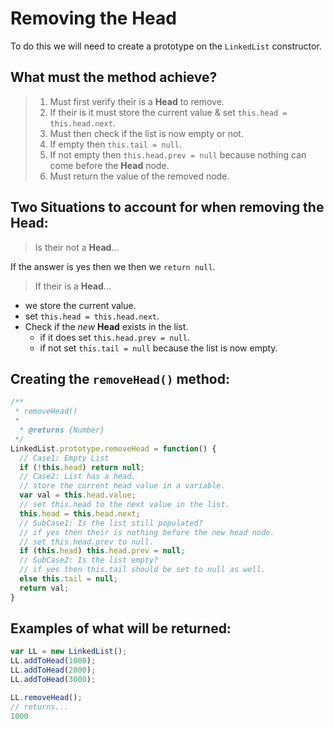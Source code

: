 # Removing the Head

To do this we will need to create a prototype on the `LinkedList` constructor.

## What must the method achieve?
> 1. Must first verify their is a **Head** to remove.
> 2. If their is it must store the current value & set `this.head = this.head.next`.
> 3. Must then check if the list is now empty or not.
> 4. If empty then `this.tail = null`.
> 5. If not empty then `this.head.prev = null` because nothing can come before the **Head** node.
> 6. Must return the value of the removed node.

## Two Situations to account for when removing the Head:

> Is their not a **Head**...

If the answer is yes then we then we `return null`.

> If their is a **Head**...

- we store the current value.
- set `this.head = this.head.next`.
- Check if the _new_ **Head** exists in the list.
  - if it does set `this.head.prev = null`.
  - if not set `this.tail = null` because the list is now empty.

## Creating the `removeHead()` method:
```javascript
/**
 * removeHead()
 *
  * @returns {Number}
 */
LinkedList.prototype.removeHead = function() {
  // Case1: Empty List
  if (!this.head) return null;
  // Case2: List has a head.
  // store the current head value in a variable.
  var val = this.head.value;
  // set this.head to the next value in the list.
  this.head = this.head.next;
  // SubCase1: Is the list still populated?
  // if yes then their is nothing before the new head node.
  // set this.head.prev to null.
  if (this.head) this.head.prev = null;
  // SubCase2: Is the list empty?
  // if yes then this.tail should be set to null as well.
  else this.tail = null;
  return val;
}
```

## Examples of what will be returned:
```javascript
var LL = new LinkedList();
LL.addToHead(1000);
LL.addToHead(2000);
LL.addToHead(3000);

LL.removeHead();
// returns...
1000
```